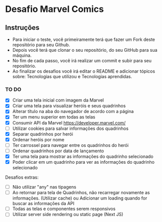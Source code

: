 # Desafio Marvel Comics

## Instruções

- Para iniciar o teste, você primeiramente terá que fazer um Fork deste repositório para seu Github.
- Depois você terá que clonar o seu repositório, do seu GitHub para sua máquina.
- No fim de cada passo, você irá realizar um commit e subir para seu repositório.
- Ao finalizar os desafios você irá editar o README e adicionar tópicos sobre: Tecnologias que utilizou e Tecnologias aprendidas.

### TO DO

- [x] Criar uma tela inicial com imagem da Marvel
- [x] Criar uma tela para visualizar heróis e seus quadrinhos
- [x] Alterar título na aba do navegador de acordo com a página
- [x] Ter um menu superior em todas as telas
- [x] Consumir API da Marvel https://developer.marvel.com/
- [ ] Utilizar cookies para salvar informações dos quadrinhos
- [x] Separar quadrinhos por herói
- [x] Ordenar heróis por nome
- [ ] Ter carrossel para navegar entre os quadrinhos do herói
- [ ] Ordenar quadrinhos por data de lançamento
- [x] Ter uma tela para mostrar as informações do quadrinho selecionado
- [x] Poder clicar em um quadrinho para ver as informações do quadrinho selecionado

Desafios extras:

- [ ] Não utilizar "any" nas tipagens
- [ ] Ao retornar para tela de Quadrinhos, não recarregar novamente as informações. (Utilizar cache) ou Adicionar um loading quando for buscar as informações da API
- [ ] Todas as telas e componentes serem responsivos
- [ ] Utilizar server side rendering ou static page (Next JS)
